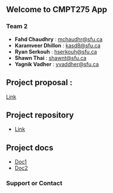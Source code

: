 ## Welcome to CMPT275 App 



### Team 2

* **Fahd Chaudhry** : mchaudhr@sfu.ca
* **Karamveer Dhillon** : kasd8@sfu.ca
* **Ryan Serkouh** : hserkouh@sfu.ca
* **Shawn Thai** : shawnt@sfu.ca
* **Yagnik Vadher** : yvaddher@sfu.ca




## Project proposal : 
[Link](www.docs.google.com)

## Project repository 
- [Link](https://github.com/yvadher/cmpt275App)

## Project docs
-  [Doc1](https://github.com/yvadher/cmpt275App)
-  [Doc2](https://github.com/yvadher/cmpt275App)


### Support or Contact 
